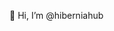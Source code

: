 👋 Hi, I’m @hiberniahub

<!---
hiberniahub/hiberniahub is a ✨ special ✨ repository because its `README.md` (this file) appears on your GitHub profile.
You can click the Preview link to take a look at your changes.
--->
